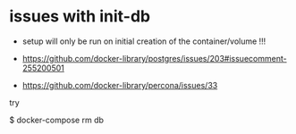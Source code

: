 # issues with init-db

- setup will only be run on initial creation of the container/volume !!!


- https://github.com/docker-library/postgres/issues/203#issuecomment-255200501
- https://github.com/docker-library/percona/issues/33

try 

$ docker-compose rm db